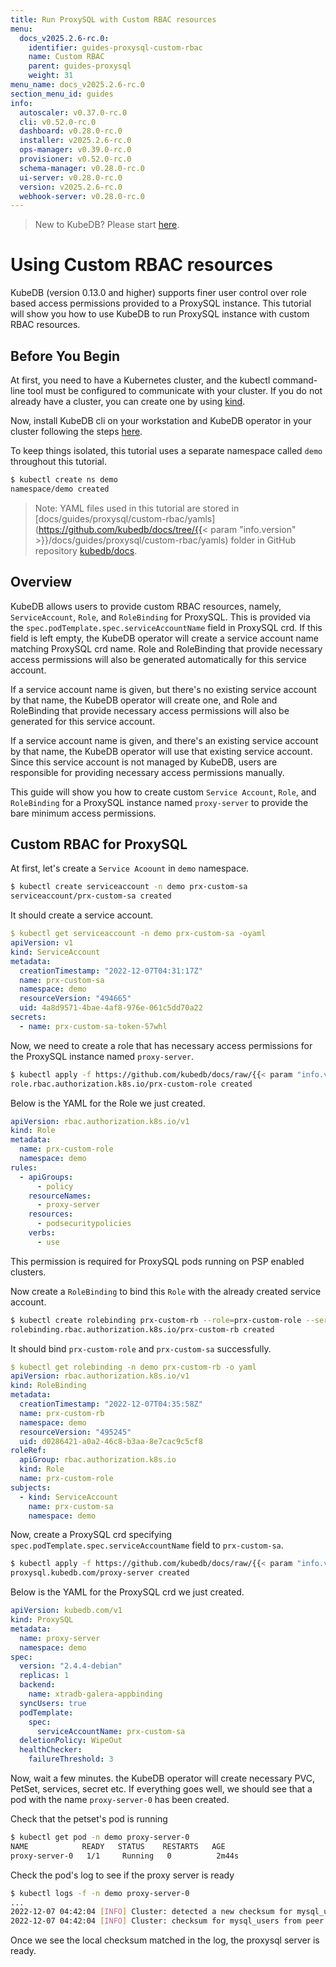 ```yaml
---
title: Run ProxySQL with Custom RBAC resources
menu:
  docs_v2025.2.6-rc.0:
    identifier: guides-proxysql-custom-rbac
    name: Custom RBAC
    parent: guides-proxysql
    weight: 31
menu_name: docs_v2025.2.6-rc.0
section_menu_id: guides
info:
  autoscaler: v0.37.0-rc.0
  cli: v0.52.0-rc.0
  dashboard: v0.28.0-rc.0
  installer: v2025.2.6-rc.0
  ops-manager: v0.39.0-rc.0
  provisioner: v0.52.0-rc.0
  schema-manager: v0.28.0-rc.0
  ui-server: v0.28.0-rc.0
  version: v2025.2.6-rc.0
  webhook-server: v0.28.0-rc.0
---
```


> New to KubeDB? Please start [here](/docs/v2025.2.6-rc.0/README).

# Using Custom RBAC resources

KubeDB (version 0.13.0 and higher) supports finer user control over role based access permissions provided to a ProxySQL instance. This tutorial will show you how to use KubeDB to run ProxySQL instance with custom RBAC resources.

## Before You Begin

At first, you need to have a Kubernetes cluster, and the kubectl command-line tool must be configured to communicate with your cluster. If you do not already have a cluster, you can create one by using [kind](https://kind.sigs.k8s.io/docs/user/quick-start/).

Now, install KubeDB cli on your workstation and KubeDB operator in your cluster following the steps [here](/docs/v2025.2.6-rc.0/setup/README).

To keep things isolated, this tutorial uses a separate namespace called `demo` throughout this tutorial.

```bash
$ kubectl create ns demo
namespace/demo created
```

> Note: YAML files used in this tutorial are stored in [docs/guides/proxysql/custom-rbac/yamls](https://github.com/kubedb/docs/tree/{{< param "info.version" >}}/docs/guides/proxysql/custom-rbac/yamls) folder in GitHub repository [kubedb/docs](https://github.com/kubedb/docs).

## Overview

KubeDB allows users to provide custom RBAC resources, namely, `ServiceAccount`, `Role`, and `RoleBinding` for ProxySQL. This is provided via the `spec.podTemplate.spec.serviceAccountName` field in ProxySQL crd.   If this field is left empty, the KubeDB operator will create a service account name matching ProxySQL crd name. Role and RoleBinding that provide necessary access permissions will also be generated automatically for this service account.

If a service account name is given, but there's no existing service account by that name, the KubeDB operator will create one, and Role and RoleBinding that provide necessary access permissions will also be generated for this service account.

If a service account name is given, and there's an existing service account by that name, the KubeDB operator will use that existing service account. Since this service account is not managed by KubeDB, users are responsible for providing necessary access permissions manually.

This guide will show you how to create custom `Service Account`, `Role`, and `RoleBinding` for a ProxySQL instance named `proxy-server` to provide the bare minimum access permissions.

## Custom RBAC for ProxySQL

At first, let's create a `Service Acoount` in `demo` namespace.

```bash
$ kubectl create serviceaccount -n demo prx-custom-sa
serviceaccount/prx-custom-sa created
```

It should create a service account.

```yaml
$ kubectl get serviceaccount -n demo prx-custom-sa -oyaml
apiVersion: v1
kind: ServiceAccount
metadata:
  creationTimestamp: "2022-12-07T04:31:17Z"
  name: prx-custom-sa
  namespace: demo
  resourceVersion: "494665"
  uid: 4a8d9571-4bae-4af8-976e-061c5dd70a22
secrets:
  - name: prx-custom-sa-token-57whl

```

Now, we need to create a role that has necessary access permissions for the ProxySQL instance named `proxy-server`.

```bash
$ kubectl apply -f https://github.com/kubedb/docs/raw/{{< param "info.version" >}}/docs/guides/proxysql/custom-rbac/yamls/prx-custom-role.yaml
role.rbac.authorization.k8s.io/prx-custom-role created
```

Below is the YAML for the Role we just created.

```yaml
apiVersion: rbac.authorization.k8s.io/v1
kind: Role
metadata:
  name: prx-custom-role
  namespace: demo
rules:
  - apiGroups:
      - policy
    resourceNames:
      - proxy-server
    resources:
      - podsecuritypolicies
    verbs:
      - use
```

This permission is required for ProxySQL pods running on PSP enabled clusters.

Now create a `RoleBinding` to bind this `Role` with the already created service account.

```bash
$ kubectl create rolebinding prx-custom-rb --role=prx-custom-role --serviceaccount=demo:prx-custom-sa --namespace=demo
rolebinding.rbac.authorization.k8s.io/prx-custom-rb created

```

It should bind `prx-custom-role` and `prx-custom-sa` successfully.

```yaml
$ kubectl get rolebinding -n demo prx-custom-rb -o yaml
apiVersion: rbac.authorization.k8s.io/v1
kind: RoleBinding
metadata:
  creationTimestamp: "2022-12-07T04:35:58Z"
  name: prx-custom-rb
  namespace: demo
  resourceVersion: "495245"
  uid: d0286421-a0a2-46c8-b3aa-8e7cac9c5cf8
roleRef:
  apiGroup: rbac.authorization.k8s.io
  kind: Role
  name: prx-custom-role
subjects:
  - kind: ServiceAccount
    name: prx-custom-sa
    namespace: demo

```

Now, create a ProxySQL crd specifying `spec.podTemplate.spec.serviceAccountName` field to `prx-custom-sa`.

```bash
$ kubectl apply -f https://github.com/kubedb/docs/raw/{{< param "info.version" >}}/docs/guides/proxysql/custom-rbac/yamls/my-custom-db.yaml
proxysql.kubedb.com/proxy-server created
```

Below is the YAML for the ProxySQL crd we just created.

```yaml
apiVersion: kubedb.com/v1
kind: ProxySQL
metadata:
  name: proxy-server
  namespace: demo
spec:
  version: "2.4.4-debian"
  replicas: 1
  backend:
    name: xtradb-galera-appbinding
  syncUsers: true
  podTemplate:
    spec:
      serviceAccountName: prx-custom-sa
  deletionPolicy: WipeOut
  healthChecker:
    failureThreshold: 3

```

Now, wait a few minutes. the KubeDB operator will create necessary PVC, PetSet, services, secret etc. If everything goes well, we should see that a pod with the name `proxy-server-0` has been created.

Check that the petset's pod is running

```bash
$ kubectl get pod -n demo proxy-server-0
NAME            READY   STATUS    RESTARTS   AGE
proxy-server-0   1/1     Running   0          2m44s
```

Check the pod's log to see if the proxy server is ready

```bash
$ kubectl logs -f -n demo proxy-server-0
...
2022-12-07 04:42:04 [INFO] Cluster: detected a new checksum for mysql_users from peer proxy-server-0.proxy-server-pods.demo:6032, version 2, epoch 1670388124, checksum 0xE6BB9970689336DB . Not syncing yet ...
2022-12-07 04:42:04 [INFO] Cluster: checksum for mysql_users from peer proxy-server-0.proxy-server-pods.demo:6032 matches with local checksum 0xE6BB9970689336DB , we won't sync.

```

Once we see the local checksum matched in the log, the proxysql server is ready.
